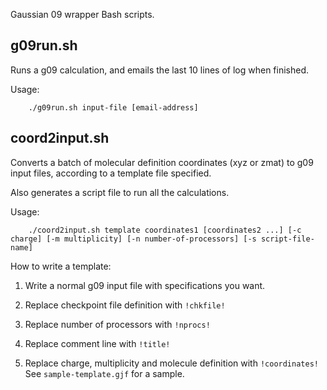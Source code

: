 Gaussian 09 wrapper Bash scripts.

## g09run.sh

Runs a g09 calculation, and emails the last 10 lines of log when finished.

Usage:

        ./g09run.sh input-file [email-address]

## coord2input.sh

Converts a batch of molecular definition coordinates (xyz or zmat) to g09 input files, according to a template file specified. 

Also generates a script file to run all the calculations.

Usage:

        ./coord2input.sh template coordinates1 [coordinates2 ...] [-c charge] [-m multiplicity] [-n number-of-processors] [-s script-file-name]

How to write a template:

 1. Write a normal g09 input file with specifications you want.

 2. Replace checkpoint file definition with `!chkfile!`

 3. Replace number of processors with `!nprocs!`

 4. Replace comment line with `!title!`

 5. Replace charge, multiplicity and molecule definition with `!coordinates!`
See `sample-template.gjf` for a sample.
